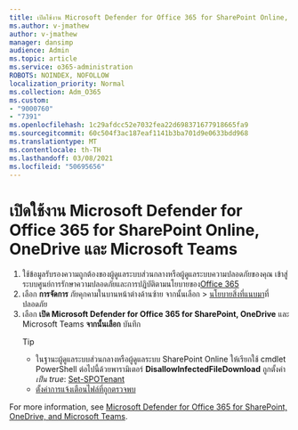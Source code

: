 ```yaml
---
title: เปิดใช้งาน Microsoft Defender for Office 365 for SharePoint Online, OneDrive และ Microsoft Teams
ms.author: v-jmathew
author: v-jmathew
manager: dansimp
audience: Admin
ms.topic: article
ms.service: o365-administration
ROBOTS: NOINDEX, NOFOLLOW
localization_priority: Normal
ms.collection: Adm_O365
ms.custom:
- "9000760"
- "7391"
ms.openlocfilehash: 1c29afdcc52e7032fea22d698371677918665fa9
ms.sourcegitcommit: 60c504f3ac187eaf1141b3ba701d9e0633bdd968
ms.translationtype: MT
ms.contentlocale: th-TH
ms.lasthandoff: 03/08/2021
ms.locfileid: "50695656"
---
```

# <a name="enable-microsoft-defender-for-office-365-for-sharepoint-online-onedrive-and-microsoft-teams"></a>เปิดใช้งาน Microsoft Defender for Office 365 for SharePoint Online, OneDrive และ Microsoft Teams

1. ใช้ข้อมูลรับรองความถูกต้องของผู้ดูแลระบบส่วนกลางหรือผู้ดูแลระบบความปลอดภัยของคุณ เข้าสู่ระบบศูนย์การรักษาความปลอดภัยและการปฏิบัติตามนโยบายของ[Office 365](https://protection.office.com/)
2. เลือก **การจัดการ** ภัยคุกคามในบานหน้าต่างด้านซ้าย จากนั้นเลือก  >  [นโยบายสิ่งที่แนบมา](https://protection.office.com/safeattachment)ที่ปลอดภัย
3. เลือก **เปิด Microsoft Defender for Office 365 for SharePoint, OneDrive** และ Microsoft Teams **จากนั้นเลือก** บันทึก
    > [!TIP]
    >
    > - ในฐานะผู้ดูแลระบบส่วนกลางหรือผู้ดูแลระบบ SharePoint Online ให้เรียกใช้ cmdlet PowerShell ต่อไปนี้ด้วยพารามิเตอร์ **DisallowInfectedFileDownload** ถูกตั้งค่า *เป็น true*: [Set-SPOTenant](https://go.microsoft.com/fwlink/?linkid=2092301)
    > - [ตั้งค่าการแจ้งเตือนไฟล์ที่ถูกตรวจพบ](https://go.microsoft.com/fwlink/?linkid=2092110)

For more information, see [Microsoft Defender for Office 365 for SharePoint, OneDrive, and Microsoft Teams](https://go.microsoft.com/fwlink/?linkid=2092041).

